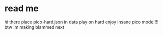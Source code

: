 # read me
hi there
place pico-hard.json in data
play on hard
enjoy insane pico mode!!!!
btw im making blammed next
